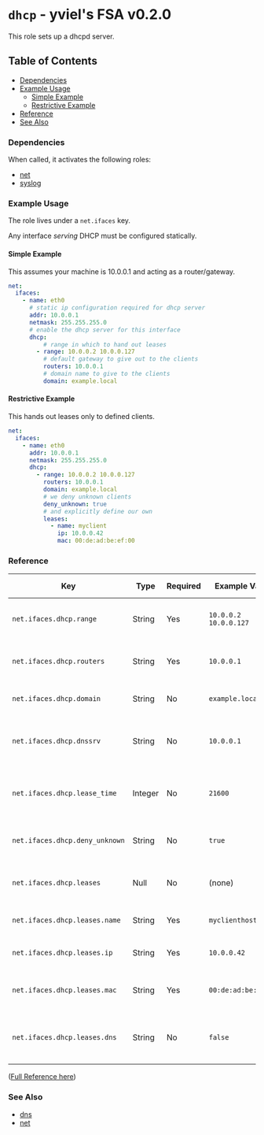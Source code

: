# `dhcp` - yviel's FSA v0.2.0
This role sets up a dhcpd server.

## Table of Contents
 - [Dependencies](#dependencies)
 - [Example Usage](#example-usage)
    - [Simple Example](#simple-example)
    - [Restrictive Example](#restrictive-example)
 - [Reference](#reference)
 - [See Also](#see-also)

### Dependencies
When called, it activates the following roles:
 - [net](../net)
 - [syslog](../syslog)

### Example Usage
The role lives under a `net.ifaces` key.

Any interface *serving* DHCP must be configured statically.

#### Simple Example
This assumes your machine is 10.0.0.1 and acting as a router/gateway.
```yaml
net:
  ifaces:
    - name: eth0
      # static ip configuration required for dhcp server
      addr: 10.0.0.1
      netmask: 255.255.255.0
      # enable the dhcp server for this interface
      dhcp:
          # range in which to hand out leases
        - range: 10.0.0.2 10.0.0.127
          # default gateway to give out to the clients
          routers: 10.0.0.1
          # domain name to give to the clients
          domain: example.local
```

#### Restrictive Example
This hands out leases only to defined clients.
```yaml
net:
  ifaces:
    - name: eth0
      addr: 10.0.0.1
      netmask: 255.255.255.0
      dhcp:
        - range: 10.0.0.2 10.0.0.127
          routers: 10.0.0.1
          domain: example.local
          # we deny unknown clients
          deny_unknown: true
          # and explicitly define our own
          leases:
            - name: myclient
              ip: 10.0.0.42
              mac: 00:de:ad:be:ef:00
```

### Reference
|Key|Type|Required|Example Value|Default Value|Action|
|--|--|--|--|--|--|
|`net.ifaces.dhcp.range`|String|Yes|`10.0.0.2 10.0.0.127`|(none)|IP range of the leases to hand out|
|`net.ifaces.dhcp.routers`|String|Yes|`10.0.0.1`|(none)|Default gateway to give to clients|
|`net.ifaces.dhcp.domain`|String|No|`example.local`|`fsa.local`|Domain to hand out to clients|
|`net.ifaces.dhcp.dnssrv`|String|No|`10.0.0.1`|(none)|DNS server addr to give to clients|
|`net.ifaces.dhcp.lease_time`|Integer|No|`21600`|about 24hrs|Lifetime of the leases handed out|
|`net.ifaces.dhcp.deny_unknown`|String|No|`true`|`false`|Whether to deny unknown clients|
|`net.ifaces.dhcp.leases`|Null|No|(none)|(none)|Any DHCP leases to define|
|`net.ifaces.dhcp.leases.name`|String|Yes|`myclienthost`|(none)|Hostname of the client|
|`net.ifaces.dhcp.leases.ip`|String|Yes|`10.0.0.42`|(none)|IP address to assign|
|`net.ifaces.dhcp.leases.mac`|String|Yes|`00:de:ad:be:ef:00`|(none)|MAC address of the client|
|`net.ifaces.dhcp.leases.dns`|String|No|`false`|`true`|If a DNS server is setup, register with it|

([Full Reference here](docs/REFERENCE.md))

### See Also
 - [dns](../dns)
 - [net](../net)
